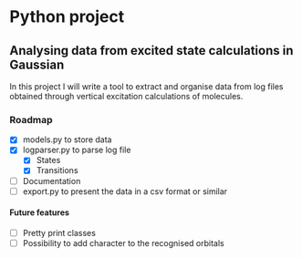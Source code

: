 # Python project
## Analysing data from excited state calculations in Gaussian

In this project I will write a tool to extract and organise data from log files obtained through vertical excitation calculations of molecules. 

### Roadmap

- [x] models.py to store data
- [x] logparser.py to parse log file
    - [x] States
    - [x] Transitions
- [ ] Documentation
- [ ] export.py to present the data in a csv format or similar

#### Future features
- [ ] Pretty print classes
- [ ] Possibility to add character to the recognised orbitals